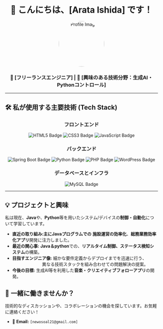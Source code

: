 <div align="center">
  
  # 🚀 こんにちは、[Arata Ishida] です！
  
  <p align="center">
    <img src="[あなたのプロフィール画像URL]" width="150" alt="Profile Image" style="border-radius: 50%;">
  </p>

  ### 🏢 [フリーランスエンジニア] | 🌟 [興味のある技術分野：生成AI・Pythonコントロール]
  
  ---
</div>

## 🛠️ 私が使用する主要技術 (Tech Stack)

<div align="center">
  
### フロントエンド
  <img src="https://img.shields.io/badge/HTML5-E34F26?style=for-the-badge&logo=html5&logoColor=white" alt="HTML5 Badge">
  <img src="https://img.shields.io/badge/CSS3-1572B6?style=for-the-badge&logo=css3&logoColor=white" alt="CSS3 Badge">
  <img src="https://img.shields.io/badge/JavaScript-F7DF1E?style=for-the-badge&logo=javascript&logoColor=black" alt="JavaScript Badge">

  <br>

  ### バックエンド
  <img src="https://img.shields.io/badge/SpringBoot-6DB33F?style=for-the-badge&logo=spring-boot&logoColor=white" alt="Spring Boot Badge">
  <img src="https://img.shields.io/badge/Python-3776AB?style=for-the-badge&logo=python&logoColor=white" alt="Python Badge">
  <img src="https://img.shields.io/badge/PHP-777BB4?style=for-the-badge&logo=php&logoColor=white" alt="PHP Badge">
  <img src="https://img.shields.io/badge/WordPress-21759B?style=for-the-badge&logo=wordpress&logoColor=white" alt="WordPress Badge">


  <br>

  ### データベースとインフラ
  <img src="https://img.shields.io/badge/MySQL-4479A1?style=for-the-badge&logo=mysql&logoColor=white" alt="MySQL Badge">

</div>

---

## 💡 プロジェクトと興味

私は現在、**Java**や、**Python**等を用いたシステム/デバイスの**制御・自動化**について学習しています。

* **直近の取り組み:主にJavaプログラムでの** **施設運営の効率化**、**総務業務効率化アプリ**開発に注力しました。
* **最近の関心事:** **Java＆python**での、**リアルタイム制御、ステータス検知システム**の構築。
* **目指すエンジニア像:** 細かな要件定義からデプロイまでを迅速に行う、<br>
            　　　　　　　異なる技術スタックを組み合わせての問題解決の提案。
* **今後の目標:** 生成AI等を利用した**音楽・クリエイティブフォローアプリ**の開発。

## 🤝 一緒に働きませんか？

技術的なディスカッションや、コラボレーションの機会を探しています。お気軽に連絡ください！

* 📧 **Email:** `[newosoal21@gmail.com]`

